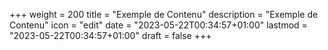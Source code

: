 +++
weight = 200
title = "Exemple de Contenu"
description = "Exemple de Contenu"
icon = "edit"
date = "2023-05-22T00:34:57+01:00"
lastmod = "2023-05-22T00:34:57+01:00"
draft = false
+++